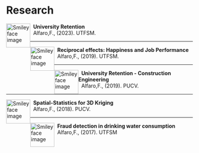 # Research


<p>
<img src="https://freesvg.org/img/Anonymous_Paper_4_icon.png" alt="Smiley face image"
style="float:left; width:65px; height:65px;">
<span style="vertical-align:bottom">
&nbsp <strong> University Retention</strong> <br>
&nbsp  Alfaro,F., (2023). UTFSM.
</span>
</p>

<hr size="30">

<p>
<img src="https://freesvg.org/img/Anonymous_Paper_4_icon.png" alt="Smiley face image"
style="float:left; width:65px; height:65px;">
<span style="vertical-align:bottom">
&nbsp <strong> Reciprocal effects: Happiness and Job Performance</strong> <br>
&nbsp  Alfaro,F., (2019). UTFSM.
</span>
</p>

<hr size="30">


<p>
<img src="https://freesvg.org/img/Anonymous_Paper_4_icon.png" alt="Smiley face image"
style="float:left; width:65px; height:65px;">
<span style="vertical-align:bottom">
&nbsp <strong> University Retention - Construction Engineering</strong> <br>
&nbsp  Alfaro,F., (2019). PUCV. 
</span>
</p>

<hr size="30">

<p>
<img src="https://freesvg.org/img/Anonymous_Paper_4_icon.png" alt="Smiley face image"
style="float:left; width:65px; height:65px;">
<span style="vertical-align:bottom">
&nbsp <strong> Spatial-Statistics for 3D Kriging</strong> <br>
&nbsp  Alfaro,F., (2018). PUCV.
</span>
</p>
 
<hr size="30">

<p>
<img src="https://freesvg.org/img/Anonymous_Paper_4_icon.png" alt="Smiley face image"
style="float:left; width:65px; height:65px;">
<span style="vertical-align:bottom">
&nbsp <strong> Fraud detection in drinking water consumption</strong> <br>
&nbsp  Alfaro,F., (2017). UTFSM
</span>
</p>

